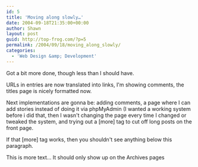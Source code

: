 ```yaml
---
id: 5
title: 'Moving along slowly…'
date: 2004-09-18T21:35:00+00:00
author: Shawn
layout: post
guid: http://top-frog.com/?p=5
permalink: /2004/09/18/moving_along_slowly/
categories:
  - 'Web Design &amp; Development'
---
```

Got a bit more done, though less than I should have.

URLs in entries are now translated into links, I'm showing comments, the titles page is nicely formatted now.

Next implementations are gonna be: adding comments, a page where I can add stories instead of doing it via phpMyAdmin (I wanted a working system before i did that, then I wasn't changing the page every time I changed or tweaked the system, and trying out a &#91;more&#93; tag to cut off long posts on the front page.

If that &#91;more&#93; tag works, then you shouldn't see anything below this paragraph.



This is more text… It should only show up on the Archives pages